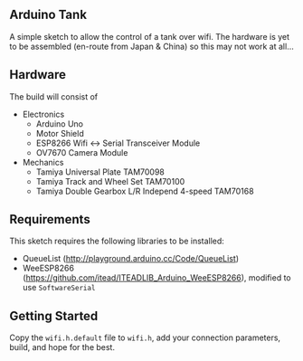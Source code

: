 ## Arduino Tank

A simple sketch to allow the control of a tank over wifi. The hardware is yet to be assembled (en-route from Japan & China) so this may not work at all...

## Hardware

The build will consist of

* Electronics
  * Arduino Uno
  * Motor Shield
  * ESP8266 Wifi <-> Serial Transceiver Module
  * OV7670 Camera Module
* Mechanics
  * Tamiya Universal Plate TAM70098
  * Tamiya Track and Wheel Set TAM70100
  * Tamiya Double Gearbox L/R Independ 4-speed TAM70168

## Requirements

This sketch requires the following libraries to be installed:

* QueueList (http://playground.arduino.cc/Code/QueueList)
* WeeESP8266 (https://github.com/itead/ITEADLIB_Arduino_WeeESP8266), modified to use `SoftwareSerial`

## Getting Started

Copy the `wifi.h.default` file to `wifi.h`, add your connection parameters, build, and hope for the best.
